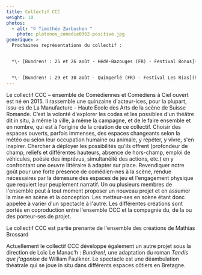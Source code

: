 ```yaml
---
title: Collectif CCC
weight: 10
photos:
  - alt: "© Timothée Zurbuchen "
    photo: platonov_comedie0362-positive.jpg
generique: >-
  Prochaines représentations du collectif :


  *\- [Bundren! : 25 et 26 août - Hédé-Bazouges (FR) - Festival Bonus](https://theatre-de-poche.com/evenements/spectacle/bundren)*


  *\- [Bundren! : 29 et 30 août - Quimperlé (FR) - Festival Les Rias](https://www.lesrias.com/programme-2023/bundren/)*
---
```

Le collectif CCC – ensemble de Comédiennes et Comédiens à Ciel ouvert est né en 2015. Il rassemble une quinzaine d'acteur-ices, pour la plupart, issu-es de La Manufacture – Haute Ecole des Arts de la scène de Suisse Romande. C’est la volonté d'explorer les codes et les possibles d'un théâtre dit in situ, à même la ville, à même la campagne, et de le faire ensemble et en nombre, qui est à l'origine de la création de ce collectif.
Choisir des espaces ouverts, parfois immenses, des espaces changeants selon la météo ou selon leur occupation humaine ou animale, y répéter, y vivre, s'en inspirer. Chercher à déployer les possibilités qu'ils offrent (profondeur de champ, reliefs et différentes hauteurs, absence de hors-champ, emploi de véhicules, poésie des imprévus, simultanéité des actions, etc.) en y confrontant une oeuvre littéraire à adapter sur place. Revendiquer notre goût pour une forte présence de comédien-nes à la scène, rendue nécessaires par la démesure des espaces de jeu et l'engagement physique que requiert leur peuplement narratif.
Un ou plusieurs membres de l'ensemble peut à tout moment proposer un nouveau projet et en assumer la mise en scène et la conception. Les metteur-ses en scène étant donc appelée à varier d'un spectacle à l'autre.
Les différentes créations sont portés en coproduction entre l'ensemble CCC et la compagnie du, de la ou des porteur-ses de projet.

Le collectif CCC est partie prenante de l'ensemble des créations de Mathias Brossard

Actuellement le collectif CCC développe également un autre projet sous la direction de Loïc Le Manac'h : *Bundren!*, une adaptation du roman *Tandis que j'agonise* de William Faulkner. Le spectacle est une déambulation théatrale qui se joue in situ dans différents espaces côtiers en Bretagne.